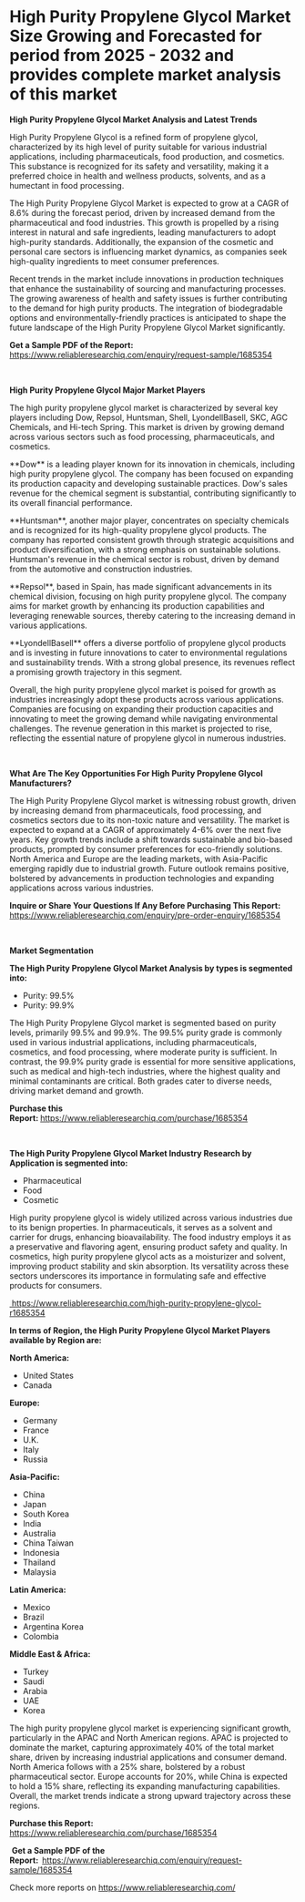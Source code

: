 <p><h1>High Purity Propylene Glycol Market Size Growing and Forecasted for period from 2025 - 2032 and provides complete market analysis of this market</h1></p><p><strong>High Purity Propylene Glycol Market Analysis and Latest Trends</strong></p>
<p><p>High Purity Propylene Glycol is a refined form of propylene glycol, characterized by its high level of purity suitable for various industrial applications, including pharmaceuticals, food production, and cosmetics. This substance is recognized for its safety and versatility, making it a preferred choice in health and wellness products, solvents, and as a humectant in food processing.</p><p>The High Purity Propylene Glycol Market is expected to grow at a CAGR of 8.6% during the forecast period, driven by increased demand from the pharmaceutical and food industries. This growth is propelled by a rising interest in natural and safe ingredients, leading manufacturers to adopt high-purity standards. Additionally, the expansion of the cosmetic and personal care sectors is influencing market dynamics, as companies seek high-quality ingredients to meet consumer preferences.</p><p>Recent trends in the market include innovations in production techniques that enhance the sustainability of sourcing and manufacturing processes. The growing awareness of health and safety issues is further contributing to the demand for high purity products. The integration of biodegradable options and environmentally-friendly practices is anticipated to shape the future landscape of the High Purity Propylene Glycol Market significantly.</p></p>
<p><strong>Get a Sample PDF of the Report:&nbsp;</strong> <a href="https://www.reliableresearchiq.com/enquiry/request-sample/1685354?utm_campaign=2284&utm_medium=2&utm_source=Github&utm_content=ia&utm_term=26032025&utm_id=high-purity-propylene-glycol">https://www.reliableresearchiq.com/enquiry/request-sample/1685354</a></p>
<p>&nbsp;</p>
<p><strong>High Purity Propylene Glycol Major Market Players</strong></p>
<p><p>The high purity propylene glycol market is characterized by several key players including Dow, Repsol, Huntsman, Shell, LyondellBasell, SKC, AGC Chemicals, and Hi-tech Spring. This market is driven by growing demand across various sectors such as food processing, pharmaceuticals, and cosmetics.</p><p>**Dow** is a leading player known for its innovation in chemicals, including high purity propylene glycol. The company has been focused on expanding its production capacity and developing sustainable practices. Dow's sales revenue for the chemical segment is substantial, contributing significantly to its overall financial performance.</p><p>**Huntsman**, another major player, concentrates on specialty chemicals and is recognized for its high-quality propylene glycol products. The company has reported consistent growth through strategic acquisitions and product diversification, with a strong emphasis on sustainable solutions. Huntsman's revenue in the chemical sector is robust, driven by demand from the automotive and construction industries.</p><p>**Repsol**, based in Spain, has made significant advancements in its chemical division, focusing on high purity propylene glycol. The company aims for market growth by enhancing its production capabilities and leveraging renewable sources, thereby catering to the increasing demand in various applications. </p><p>**LyondellBasell** offers a diverse portfolio of propylene glycol products and is investing in future innovations to cater to environmental regulations and sustainability trends. With a strong global presence, its revenues reflect a promising growth trajectory in this segment.</p><p>Overall, the high purity propylene glycol market is poised for growth as industries increasingly adopt these products across various applications. Companies are focusing on expanding their production capacities and innovating to meet the growing demand while navigating environmental challenges. The revenue generation in this market is projected to rise, reflecting the essential nature of propylene glycol in numerous industries.</p></p>
<p>&nbsp;</p>
<p><strong>What Are The Key Opportunities For High Purity Propylene Glycol Manufacturers?</strong></p>
<p><p>The High Purity Propylene Glycol market is witnessing robust growth, driven by increasing demand from pharmaceuticals, food processing, and cosmetics sectors due to its non-toxic nature and versatility. The market is expected to expand at a CAGR of approximately 4-6% over the next five years. Key growth trends include a shift towards sustainable and bio-based products, prompted by consumer preferences for eco-friendly solutions. North America and Europe are the leading markets, with Asia-Pacific emerging rapidly due to industrial growth. Future outlook remains positive, bolstered by advancements in production technologies and expanding applications across various industries.</p></p>
<p><strong>Inquire or Share Your Questions If Any Before Purchasing This Report:</strong> <a href="https://www.reliableresearchiq.com/enquiry/pre-order-enquiry/1685354?utm_campaign=2284&utm_medium=2&utm_source=Github&utm_content=ia&utm_term=26032025&utm_id=high-purity-propylene-glycol">https://www.reliableresearchiq.com/enquiry/pre-order-enquiry/1685354</a></p>
<p>&nbsp;</p>
<p><strong>Market Segmentation</strong></p>
<p><strong>The High Purity Propylene Glycol Market Analysis by types is segmented into:</strong></p>
<p><ul><li>Purity: 99.5%</li><li>Purity: 99.9%</li></ul></p>
<p><p>The High Purity Propylene Glycol market is segmented based on purity levels, primarily 99.5% and 99.9%. The 99.5% purity grade is commonly used in various industrial applications, including pharmaceuticals, cosmetics, and food processing, where moderate purity is sufficient. In contrast, the 99.9% purity grade is essential for more sensitive applications, such as medical and high-tech industries, where the highest quality and minimal contaminants are critical. Both grades cater to diverse needs, driving market demand and growth.</p></p>
<p><strong>Purchase this Report:&nbsp;</strong><a href="https://www.reliableresearchiq.com/purchase/1685354?utm_campaign=2284&utm_medium=2&utm_source=Github&utm_content=ia&utm_term=26032025&utm_id=high-purity-propylene-glycol">https://www.reliableresearchiq.com/purchase/1685354</a></p>
<p>&nbsp;</p>
<p><strong>The High Purity Propylene Glycol Market Industry Research by Application is segmented into:</strong></p>
<p><ul><li>Pharmaceutical</li><li>Food</li><li>Cosmetic</li></ul></p>
<p><p>High purity propylene glycol is widely utilized across various industries due to its benign properties. In pharmaceuticals, it serves as a solvent and carrier for drugs, enhancing bioavailability. The food industry employs it as a preservative and flavoring agent, ensuring product safety and quality. In cosmetics, high purity propylene glycol acts as a moisturizer and solvent, improving product stability and skin absorption. Its versatility across these sectors underscores its importance in formulating safe and effective products for consumers.</p></p>
<p><a href="https://www.reliableresearchiq.com/high-purity-propylene-glycol-r1685354?utm_campaign=2284&utm_medium=2&utm_source=Github&utm_content=ia&utm_term=26032025&utm_id=high-purity-propylene-glycol">&nbsp;https://www.reliableresearchiq.com/high-purity-propylene-glycol-r1685354</a></p>
<p><strong>In terms of Region, the High Purity Propylene Glycol Market Players available by Region are:</strong></p>
<p>
    <p> <strong> North America: </strong>
        <ul>
            <li>United States</li>
            <li>Canada</li>
        </ul>
        </p> 
    <p> <strong> Europe: </strong>
        <ul>
            <li>Germany</li>
            <li>France</li>
            <li>U.K.</li>
            <li>Italy</li>
            <li>Russia</li>
        </ul>
        </p> 
    <p> <strong> Asia-Pacific: </strong>
        <ul>
            <li>China</li>
            <li>Japan</li>
            <li>South Korea</li>
            <li>India</li>
            <li>Australia</li>
            <li>China Taiwan</li>
            <li>Indonesia</li>
            <li>Thailand</li>
            <li>Malaysia</li>
        </ul>
        </p> 
    <p> <strong> Latin America: </strong>
        <ul>
            <li>Mexico</li>
            <li>Brazil</li>
            <li>Argentina Korea</li>
            <li>Colombia</li>
        </ul>
        </p> 
    <p> <strong> Middle East & Africa: </strong>
        <ul>
            <li>Turkey</li>
            <li>Saudi</li>
            <li>Arabia</li>
            <li>UAE</li>
            <li>Korea</li>
        </ul>
    </p>
    </p>
<p><p>The high purity propylene glycol market is experiencing significant growth, particularly in the APAC and North American regions. APAC is projected to dominate the market, capturing approximately 40% of the total market share, driven by increasing industrial applications and consumer demand. North America follows with a 25% share, bolstered by a robust pharmaceutical sector. Europe accounts for 20%, while China is expected to hold a 15% share, reflecting its expanding manufacturing capabilities. Overall, the market trends indicate a strong upward trajectory across these regions.</p></p>
<p><strong>Purchase this Report: </strong><a href="https://www.reliableresearchiq.com/purchase/1685354?utm_campaign=2284&utm_medium=2&utm_source=Github&utm_content=ia&utm_term=26032025&utm_id=high-purity-propylene-glycol">https://www.reliableresearchiq.com/purchase/1685354</a></p>
<p>&nbsp;<strong>Get a Sample PDF of the Report:&nbsp;&nbsp;</strong><a href="https://www.reliableresearchiq.com/enquiry/request-sample/1685354?utm_campaign=2284&utm_medium=2&utm_source=Github&utm_content=ia&utm_term=26032025&utm_id=high-purity-propylene-glycol">https://www.reliableresearchiq.com/enquiry/request-sample/1685354</a></p>
<p><strong></strong></p>
<p>Check more reports on <a href="https://www.reliableresearchiq.com/?utm_campaign=2284&utm_medium=2&utm_source=Github&utm_content=ia&utm_term=26032025&utm_id=high-purity-propylene-glycol">https://www.reliableresearchiq.com/</a></p>